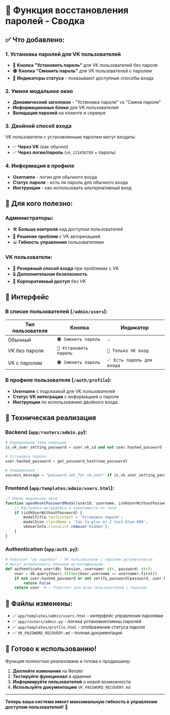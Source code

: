 # 🔐 Функция восстановления паролей - Сводка

## ✅ **Что добавлено:**

### **1. Установка паролей для VK пользователей**
- 🔵 **Кнопка "Установить пароль"** для VK пользователей без пароля
- 🟠 **Кнопка "Сменить пароль"** для VK пользователей с паролем
- 📱 **Индикаторы статуса** - показывают доступные способы входа

### **2. Умное модальное окно**
- **Динамический заголовок** - "Установка пароля" vs "Смена пароля"
- **Информационные блоки** для VK пользователей
- **Валидация паролей** на клиенте и сервере

### **3. Двойной способ входа**
VK пользователи с установленным паролем могут входить:
- ✅ **Через VK** (как обычно)
- ✅ **Через логин/пароль** (`vk_123456789` + пароль)

### **4. Информация в профиле**
- **Username** - логин для обычного входа
- **Статус пароля** - есть ли пароль для обычного входа
- **Инструкции** - как использовать альтернативный вход

## 🎯 **Для кого полезно:**

### **Администраторы:**
- 🛠️ **Больше контроля** над доступом пользователей
- 🔧 **Решение проблем** с VK авторизацией
- 📊 **Гибкость управления** пользователями

### **VK пользователи:**
- 🚪 **Резервный способ входа** при проблемах с VK
- 🔒 **Дополнительная безопасность** 
- 💼 **Корпоративный доступ** без VK

## 📱 **Интерфейс**

### **В списке пользователей (`/admin/users`):**
| Тип пользователя | Кнопка | Индикатор |
|------------------|--------|-----------|
| Обычный | `🟠 Сменить пароль` | - |
| VK без пароля | `🔵 Установить пароль` | `📱 Только VK вход` |
| VK с паролем | `🟠 Сменить пароль` | `✅ Есть пароль для входа` |

### **В профиле пользователя (`/auth/profile`):**
- **Username** с подсказкой для VK пользователей
- **Статус VK интеграции** с информацией о пароле
- **Инструкции** по использованию двойного входа

## 🔧 **Техническая реализация**

### **Backend (`app/routers/admin.py`):**
```python
# Определение типа операции
is_vk_user_setting_password = user.vk_id and not user.hashed_password

# Установка пароля
user.hashed_password = get_password_hash(new_password)

# Уведомления
success_message = "password_set_for_vk_user" if is_vk_user_setting_password else "password_changed"
```

### **Frontend (`app/templates/admin/users.html`):**
```javascript
// Умное модальное окно
function openResetPasswordModal(userId, username, isVkUserWithoutPassword) {
    // Настройка интерфейса в зависимости от типа
    if (isVkUserWithoutPassword) {
        modalTitle.textContent = 'Установка пароля';
        modalIcon.className = 'fas fa-plus mr-2 text-blue-600';
        vkUserInfo.classList.remove('hidden');
    }
}
```

### **Authentication (`app/auth.py`):**
```python
# Работает "из коробки" - VK пользователи с паролем автоматически
# могут использовать обычную аутентификацию
def authenticate_user(db: Session, username: str, password: str):
    user = db.query(User).filter(User.username == username).first()
    if not user.hashed_password or not verify_password(password, user.hashed_password):
        return False
    return user  # ✅ Работает для всех пользователей с паролем
```

## 📝 **Файлы изменены:**

- ✅ `app/templates/admin/users.html` - интерфейс управления паролями
- ✅ `app/routers/admin.py` - логика установки/смены паролей  
- ✅ `app/templates/profile.html` - отображение статуса пароля
- ✅ `VK_PASSWORD_RECOVERY.md` - полная документация

## 🚀 **Готово к использованию!**

Функция полностью реализована и готова к продакшену:

1. **Деплойте изменения** на Render
2. **Тестируйте функционал** в админке
3. **Информируйте пользователей** о новой возможности
4. **Используйте документацию** `VK_PASSWORD_RECOVERY.md`

---

**Теперь ваша система имеет максимальную гибкость в управлении доступом пользователей!** 🎉 